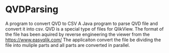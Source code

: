 # QVDParsing
A program to convert QVD to CSV
A Java program to parse QVD file and convert it into csv.
QVD is a special type of files for QlikView. The format of the file has been aquired by reverse engineering the viewer 
from the https://www.easyqlik.com/
The applicaiton convert the file be dividing the file into muliple parts and all parts are converted in parallel.



